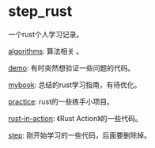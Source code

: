 # step_rust

一个rust个人学习记录。

[algorithms](./algorithms): 算法相关 。

[demo](./demo): 有时突然想验证一些问题的代码。

[mybook](./mybook): 总结的rust学习指南，有待优化。

[practice](./practice): rust的一些练手小项目。

[rust-in-action](./rust-in-action): 《Rust Action》的一些代码。

[step](./step): 刚开始学习的一些代码，后面要删除掉。
